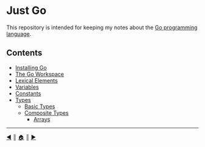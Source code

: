 # Just Go
This repository is intended for keeping my notes about the [Go programming language][1].

## Contents

* [Installing Go][c1]
* [The Go Workspace][c2]
* [Lexical Elements][c3]
* [Variables][c4]
* [Constants][c5]
* [Types][c6]
  * [Basic Types][c7]
  * [Composite Types][c8]
    * [Arrays][c9]


---
[:arrow_backward:][back] ║ [:house:][home] ║ [:arrow_forward:][next]

<!-- navigation -->
[home]: #
[back]: #
[next]: README/installing.md


<!-- links -->
[1]: https://golang.org

<!-- contents -->
[c1]: README/installing.md
[c2]: README/workspace.md
[c3]: README/lexical_elements.md
[c4]: README/variables.md
[c5]: README/constants.md
[c6]: README/types.md
[c7]: README/types.md#basic-types
[c8]: README/composite_types.md
[c9]: README/composite_types.md#arrays
